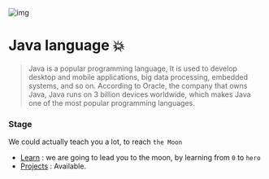 ![img](https://raw.githubusercontent.com/DevHezoo/C-main/refs/heads/main/Projects/Archive/Repos/java_ico.png)

# Java language 💥

>Java is a popular programming language, It is used to develop desktop and mobile applications, big data processing, embedded systems, and so on. According to Oracle, the company that owns Java, Java runs on 3 billion devices worldwide, which makes Java one of the most popular programming languages.


### Stage
We could actually teach you a lot, to reach `the Moon`

- [Learn](./learn) : we are going to lead you to the moon, by learning from `0` to `hero`
- [Projects](./projects) : Available.
